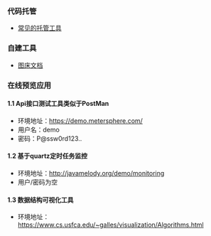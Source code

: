 ### 代码托管

- [常见的托管工具 ](/运维工具/代码托管/常用托管工具.md) 



### 自建工具

- [图床文档](/运维工具/自建工具/图床文档.md) 

  

### 在线预览应用

#### 1.1 Api接口测试工具类似于PostMan

- 环境地址：https://demo.metersphere.com/
- 用户名：demo
- 密码：P@ssw0rd123..

#### 1.2 基于quartz定时任务监控

- 环境地址：http://javamelody.org/demo/monitoring
- 用户/密码为空

#### 1.3 数据结构可视化工具

- 环境地址：https://www.cs.usfca.edu/~galles/visualization/Algorithms.html